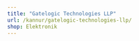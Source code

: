 ```yaml
---
title: "Gatelogic Technologies LLP"
url: /kannur/gatelogic-technologies-llp/
shop: Elektronik
---
```


